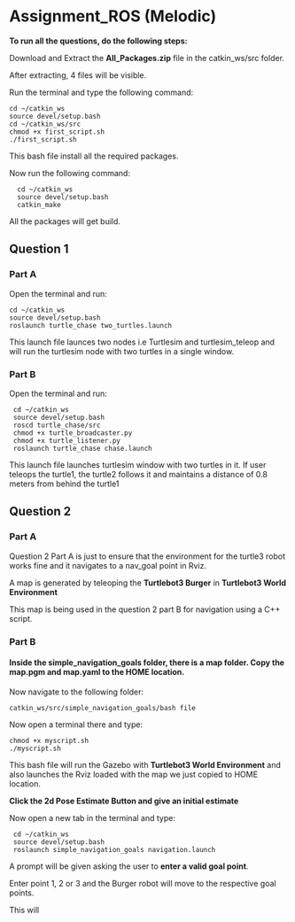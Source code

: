 # Assignment_ROS (Melodic)
**To run all the questions, do the following steps:**

Download and Extract the **All_Packages.zip** file in the catkin_ws/src folder.

After extracting, 4 files will be visible. 

Run the terminal and type the following command:

    cd ~/catkin_ws
    source devel/setup.bash
    cd ~/catkin_ws/src
    chmod +x first_script.sh
    ./first_script.sh
     
This bash file install all the required packages.

Now run the following command:
     
      cd ~/catkin_ws
      source devel/setup.bash
      catkin_make
     
All the packages will get build.

## Question 1
### Part A

Open the terminal and run:

    cd ~/catkin_ws
    source devel/setup.bash 
    roslaunch turtle_chase two_turtles.launch
    
This launch file launces two nodes i.e Turtlesim and turtlesim_teleop and will run the turtlesim node with two turtles in a single window. 

### Part B

Open the terminal and run:

     cd ~/catkin_ws
     source devel/setup.bash
     roscd turtle_chase/src
     chmod +x turtle_broadcaster.py
     chmod +x turtle_listener.py
     roslaunch turtle_chase chase.launch
    
This launch file launches turtlesim window with two turtles in it. If user teleops the turtle1, the turtle2 follows it and maintains a distance of 0.8 meters from behind the turtle1

## Question 2
### Part A

Question 2 Part A is just to ensure that the environment for the turtle3 robot works fine and it navigates to a nav_goal point in Rviz.

A map is generated by teleoping the **Turtlebot3 Burger** in **Turtlebot3 World Environment**

This map is being used in the question 2 part B for navigation using a C++ script.

### Part B
#### Inside the **simple_navigation_goals** folder, there is a **map** folder. Copy the **map.pgm** and **map.yaml** to the HOME location.

Now navigate to the following folder:
    
    catkin_ws/src/simple_navigation_goals/bash file
    
Now open a terminal there and type:
    
    chmod +x myscript.sh
    ./myscript.sh

This bash file will run the Gazebo with **Turtlebot3 World Environment** and also launches the Rviz loaded with the map we just copied to HOME location.


**Click the 2d Pose Estimate Button and give an initial estimate**

Now open a new tab in the terminal and type:

     cd ~/catkin_ws
     source devel/setup.bash 
     roslaunch simple_navigation_goals navigation.launch
    
A prompt will be given asking the user to **enter a valid goal point**.

Enter point 1, 2 or 3 and the Burger robot will move to the respective goal points.

This will



